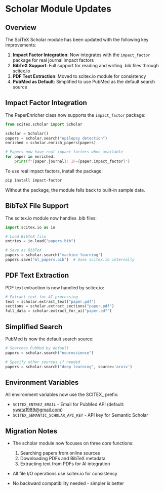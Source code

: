 # Scholar Module Updates

## Overview
The SciTeX Scholar module has been updated with the following key improvements:

1. **Impact Factor Integration**: Now integrates with the `impact_factor` package for real journal impact factors
2. **BibTeX Support**: Full support for reading and writing .bib files through scitex.io
3. **PDF Text Extraction**: Moved to scitex.io module for consistency
4. **PubMed as Default**: Simplified to use PubMed as the default search source

## Impact Factor Integration

The PaperEnricher class now supports the `impact_factor` package:

```python
from scitex.scholar import Scholar

scholar = Scholar()
papers = scholar.search("epilepsy detection")
enriched = scholar.enrich_papers(papers)

# Papers now have real impact factors when available
for paper in enriched:
    print(f"{paper.journal}: IF={paper.impact_factor}")
```

To use real impact factors, install the package:
```bash
pip install impact-factor
```

Without the package, the module falls back to built-in sample data.

## BibTeX File Support

The scitex.io module now handles .bib files:

```python
import scitex.io as io

# Load BibTeX file
entries = io.load("papers.bib")

# Save as BibTeX
papers = scholar.search("machine learning")
papers.save("ml_papers.bib")  # Uses scitex.io internally
```

## PDF Text Extraction

PDF text extraction is now handled by scitex.io:

```python
# Extract text for AI processing
text = scholar.extract_text("paper.pdf")
sections = scholar.extract_sections("paper.pdf")
full_data = scholar.extract_for_ai("paper.pdf")
```

## Simplified Search

PubMed is now the default search source:

```python
# Searches PubMed by default
papers = scholar.search("neuroscience")

# Specify other sources if needed
papers = scholar.search("deep learning", source='arxiv')
```

## Environment Variables

All environment variables now use the SCITEX_ prefix:
- `SCITEX_ENTREZ_EMAIL` - Email for PubMed API (default: ywata1989@gmail.com)
- `SCITEX_SEMANTIC_SCHOLAR_API_KEY` - API key for Semantic Scholar

## Migration Notes

- The scholar module now focuses on three core functions:
  1. Searching papers from online sources
  2. Downloading PDFs and BibTeX metadata
  3. Extracting text from PDFs for AI integration
  
- All file I/O operations use scitex.io for consistency
- No backward compatibility needed - simpler is better